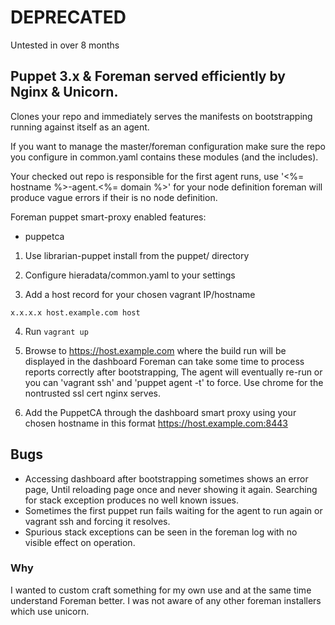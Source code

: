 # DEPRECATED
Untested in over 8 months

## Puppet 3.x & Foreman served efficiently by Nginx & Unicorn. 

Clones your repo and immediately serves the manifests on bootstrapping running against itself as an agent.

If you want to manage the master/foreman configuration make sure the repo you configure in common.yaml contains these modules (and the includes).

Your checked out repo is responsible for the first agent runs, use '<%= hostname %>-agent.<%= domain %>' for your node definition foreman will produce vague errors if their is no node definition.

Foreman puppet smart-proxy enabled features:
 - puppetca

1. Use librarian-puppet install from the puppet/ directory 

2. Configure hieradata/common.yaml to your settings

3. Add a host record for your chosen vagrant IP/hostname 
```
x.x.x.x host.example.com host
```

4. Run `vagrant up`

5. Browse to https://host.example.com where the build run will be displayed in the dashboard
Foreman can take some time to process reports correctly after bootstrapping, The agent will eventually re-run or you can 'vagrant ssh' and 'puppet agent -t' to force.
Use chrome for the nontrusted ssl cert nginx serves.
 
6. Add the PuppetCA through the dashboard smart proxy using your chosen hostname in this format https://host.example.com:8443

## Bugs
* Accessing dashboard after bootstrapping sometimes shows an error page, Until reloading page once and never showing it again. Searching for stack exception produces no well known issues.
* Sometimes the first puppet run fails waiting for the agent to run again or vagrant ssh and forcing it resolves.
* Spurious stack exceptions can be seen in the foreman log with no visible effect on operation.

### Why
I wanted to custom craft something for my own use and at the same time understand Foreman better.
I was not aware of any other foreman installers which use unicorn.
